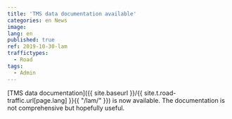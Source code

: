 ```yaml
---
title: 'TMS data documentation available'
categories: en News
image:
lang: en
published: true
ref: 2019-10-30-lam
traffictypes:
  - Road
tags:
  - Admin
---
```


[TMS data documentation]({{ site.baseurl }}/{{
site.t.road-traffic.url[page.lang] }}{{ "/lam/" }}) is now available. The
documentation is not comprehensive but hopefully useful.
